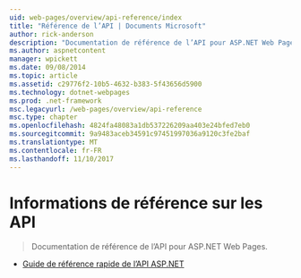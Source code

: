 ```yaml
---
uid: web-pages/overview/api-reference/index
title: "Référence de l’API | Documents Microsoft"
author: rick-anderson
description: "Documentation de référence de l’API pour ASP.NET Web Pages."
ms.author: aspnetcontent
manager: wpickett
ms.date: 09/08/2014
ms.topic: article
ms.assetid: c29776f2-10b5-4632-b383-5f43656d5900
ms.technology: dotnet-webpages
ms.prod: .net-framework
msc.legacyurl: /web-pages/overview/api-reference
msc.type: chapter
ms.openlocfilehash: 4824fa48083a1db537226209aa403e24bfed7eb0
ms.sourcegitcommit: 9a9483aceb34591c97451997036a9120c3fe2baf
ms.translationtype: MT
ms.contentlocale: fr-FR
ms.lasthandoff: 11/10/2017
---
```

<a name="api-reference"></a>Informations de référence sur les API
====================
> Documentation de référence de l’API pour ASP.NET Web Pages.


- [Guide de référence rapide de l’API ASP.NET](asp-net-web-pages-api-reference.md)
